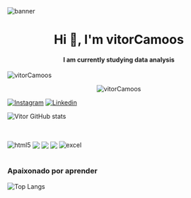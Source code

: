<img align="center" src="https://64.media.tumblr.com/6b9d5fbcc7d6ebe2c3636ed25a550787/f02e19988b551a66-43/s1280x1920/311bc898f00d0bea349351a7a36333f9f659f645.gifv" alt="banner">
<h1 align="center">Hi 👋, I'm vitorCamoos</h1>

<h4 align="center"> I am currently studying data analysis </h4>

<p align="left"> <img src="https://komarev.com/ghpvc/?username=vitorCamoos&label=Profile%20views&color=0e75b6&style=flat" alt="vitorCamoos" /> </p>

<p align="center"> <img src="https://github-profile-trophy.vercel.app/?username=vitorCamoos&column=-1&theme=onedark" alt="vitorCamoos" /></p>

<table style="width:100%">


[![Instagram](https://img.shields.io/badge/Instagram-E4405F?style=for-the-badge&logo=instagram&logoColor=white)](https://www.instagram.com/vitorsilva.nodejs/)
[![Linkedin](https://img.shields.io/badge/LinkedIn-0077B5?style=for-the-badge&logo=linkedin&logoColor=white)](https://www.linkedin.com/in/vitor-campos-6b47a2289/)

![Vitor GitHub stats](https://github-readme-stats.vercel.app/api?username=vitorCamoos&show_icons=true&theme=onedark)

##  

<div style="display: inline_block"><br/>
<img align="center" alt="html5" src="https://img.shields.io/badge/HTML5-E34F26?style=for-the-badge&logo=html5&logoColor=white"> 
<img align="center" alt"css3" src="https://img.shields.io/badge/CSS3-1572B6?style=for-the-badge&logo=css3&logoColor=whitelogoColor=white">
<img align="center" alt"C#" src="https://img.shields.io/badge/C%23-239120?style=for-the-badge&logo=c-sharp&logoColor=white">
<img align="center" alt"Mysql" src="https://img.shields.io/badge/MySQL-00000F?style=for-the-badge&logo=mysql&logoColor=white">
<img align="center" alt="excel" src="https://img.shields.io/badge/Microsoft_Excel-217346?style=for-the-badge&logo=microsoft-excel&logoColor=white">
</div><br/>

### Apaixonado por aprender 

![Top Langs](https://github-readme-stats.vercel.app/api/top-langs/?username=vitorCamoos&hide_progress=true)




